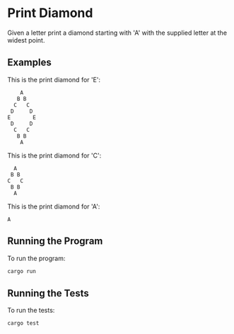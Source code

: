 # Print Diamond

Given a letter print a diamond starting with 'A' with the supplied letter at the widest point.

## Examples

This is the print diamond for 'E':

```
    A    
   B B   
  C   C  
 D     D 
E       E
 D     D 
  C   C  
   B B   
    A    
```

This is the print diamond for 'C':

```
  A  
 B B 
C   C
 B B 
  A  
```

This is the print diamond for 'A':

```
A
```

## Running the Program

To run the program:

```bash
cargo run
```

## Running the Tests

To run the tests:

```bash
cargo test
```
